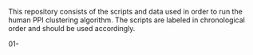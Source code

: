 This repository consists of the scripts and data used in order to run the human PPI clustering algorithm. The scripts are labeled in chronological order and should be used accordingly. 

01-
